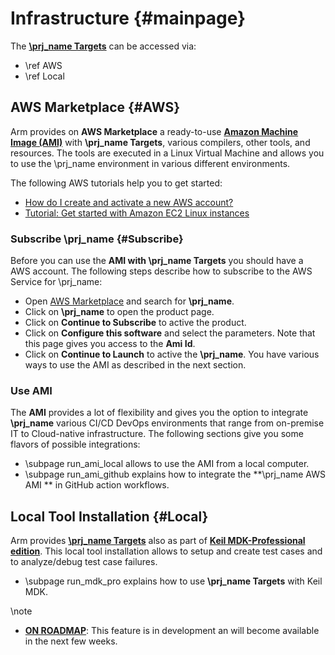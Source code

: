 # Infrastructure {#mainpage}

The [**\prj_name Targets**](../../simulation/html/index.html) can be accessed via:

  - \ref AWS 
  - \ref Local

## AWS Marketplace {#AWS}

Arm provides on **AWS Marketplace** a ready-to-use [**Amazon Machine Image (AMI)**](https://docs.aws.amazon.com/AWSEC2/latest/UserGuide/AMIs.html) with **\prj_name Targets**, various compilers, other tools, and resources. The tools are executed in a Linux Virtual Machine and allows you to use the \prj_name environment in various different environments.

The following AWS tutorials help you to get started:

  - [How do I create and activate a new AWS account?](https://aws.amazon.com/premiumsupport/knowledge-center/create-and-activate-aws-account/)
  - [Tutorial: Get started with Amazon EC2 Linux instances](https://docs.aws.amazon.com/AWSEC2/latest/UserGuide/EC2_GetStarted.html)

### Subscribe \prj_name {#Subscribe}

Before you can use the **AMI with \prj_name Targets** you should have a AWS account.  The following steps describe how to subscribe to the AWS Service for \prj_name:
  - Open [AWS Marketplace](https://aws.amazon.com/marketplace) and search for **\prj_name**. 
  - Click on **\prj_name** to open the product page.
  - Click on **Continue to Subscribe** to active the product.
  - Click on **Configure this software** and select the parameters. Note that this page gives you access to the **Ami Id**.
  - Click on **Continue to Launch** to active the **\prj_name**.  You have various ways to use the AMI as described in the next section.  


### Use AMI 

The **AMI** provides a lot of flexibility and gives you the option to integrate **\prj_name** various CI/CD DevOps environments that range from on-premise IT to Cloud-native infrastructure. The following sections give you some flavors of possible integrations:

  - \subpage run_ami_local allows to use the AMI from a local computer.
  - \subpage run_ami_github explains how to integrate the **\prj_name AWS AMI ** in GitHub action workflows.

  
## Local Tool Installation {#Local}

Arm provides [**\prj_name Targets**](../../simulation/html/index.html) also as part of [**Keil MDK-Professional edition**](https://developer.arm.com/mdk). This local tool installation allows to setup and create test cases and to analyze/debug test case failures.

  - \subpage run_mdk_pro explains how to use **\prj_name Targets** with Keil MDK.

\note
  - [**ON ROADMAP**](../../overview/html/index.html#Roadmap): This feature is in development an will become available in the next few weeks.  

